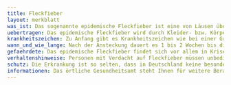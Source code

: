 ```yaml
---
title: Fleckfieber
layout: merkblatt
was_ist: Das sogenannte epidemische Fleckfieber ist eine von Läusen übertragene Infektion. Sie Krankheit wird durch die Erreger mit dem Namen Rickettsia prowazekii oder Rickettsia typhi ausgelöst. Die unterschiedlichen Erreger verursachen ähnliche Krankheitsbilder. Je nach Region heißen die Erkrankung unterschiedlich zum Beispiel das Mittelmeerfleckfieber oder das Rocky-Mountains-Fleckfieber. Alle Formen von epidemischen Fleckfieber sind in Deutschland extrem selten.
uebertragen: Das epidemische Fleckfieber wird durch Kleider- bzw. Körperläuse (Pediculus humanus corporis) übertragen. Diese leben auf der Kleidung von Menschen vor allem in ärmlichen Gebieten mit schlechten hygienischen Bedingungen in kälteren Klimazonen. Die Läuse stecken  sich über eine Blutmahlzeit bei erkrankten Personen an. Die Erreger vermehren sich im Darm der Laus. Während der nächsten Blutmahlzeit wird der Erreger weitergegeben. Die Laus stirbt infolge der Infektion. 
krankheitszeichen: Zu Anfang gibt es Krankheitszeichen wie bei einer Grippe. Es kommt zu Müdigkeit, Abgeschlagenheit, Appetitlosigkeit, Myalgien, Kopfschmerzen, hohes Fieber, Husten.  Nach ungefähr 5 Tagen kommt es zu Hauterscheinung. Nicht betroffen von der Hauterscheinung sind in der Regel die Fußsohlen, Handflächen und das Gesicht. Dabei können Bereiche der Haut absterben. Im Weiteren Verlauf kann das Gehirn, die Lunge und die Niere betroffen sein. Ungefähr 4 von 10 erkrankten Personen verstirbt.
wann_und_wie_lange: Nach der Ansteckung dauert es 1 bis 2 Wochen bis die Erkrankung ausbricht. Nach einer Heilung kann die Erkrankung Jahre später in leichter Form zurückkehren. 
gefaehrdete: Das epidemische Fleckfieber findet sich vor allem in Krisen- bzw. Kriegsgebieten. 1997 kam es in einem Flüchtlingslager in Burundi zu einem Ausbruch, bei dem über 100.000 Menschen betroffen waren. In den USA wird der zoonotische Zyklus von Rickettsia prowazekii über Zwerggleithörnchen (Glaucomys volans), Läuse und Flöhe aufrechterhalten. 
verhaltenshinweise: Personen mit Verdacht auf Fleckfieber müssen unbedingt so schnell wie möglich in ärztliche Behandlung.
schutz: Die Erkrankung ist so selten, dass in Deutschland keine besonderen Schutzmaßnahmen erfolgen müssen. 
informationen: Das örtliche Gesundheitsamt steht Ihnen für weitere Beratung zur Verfügung. Weitere (Fach-) Informationen finden Sie auch im Internet auf den Seiten des Robert Koch Instituts (www.rki.de/) Weitere Informationen zum Thema Infektionsschutz durch Hygiene finden Sie auf den Seiten der Bundeszentrale für gesundheitliche Aufklärung (www.infektionsschutz.de).
---
```

